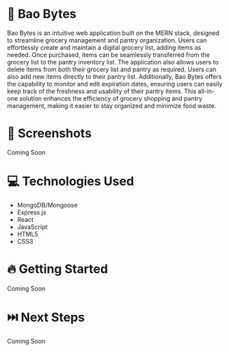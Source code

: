 # :dumpling: Bao Bytes

Bao Bytes is an intuitive web application built on the MERN stack, designed to streamline grocery management and pantry organization. Users can effortlessly create and maintain a digital grocery list, adding items as needed. Once purchased, items can be seamlessly transferred from the grocery list to the pantry inventory list. The application also allows users to delete items from both their grocery list and pantry as required. Users can also add new items directly to their pantry list. Additionally, Bao Bytes offers the capability to monitor and edit expiration dates, ensuring users can easily keep track of the freshness and usability of their pantry items. This all-in-one solution enhances the efficiency of grocery shopping and pantry management, making it easier to stay organized and minimize food waste.

# :camera_flash: Screenshots

Coming Soon

# :computer: Technologies Used

- MongoDB/Mongoose
- Express.js
- React
- JavaScript
- HTML5
- CSS3

# :fire: Getting Started

Coming Soon

# :next_track_button: Next Steps

Coming Soon